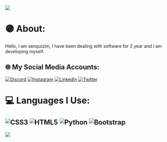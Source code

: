 <img src="https://i.ibb.co/QrQ2jTT/standard.gif">


# 🟣 About:
Hello, I am senquizim, I have been dealing with software for 2 year and I am developing myself.





## 🌐 My Social Media Accounts:
[![Discord](https://img.shields.io/badge/Discord-%237289DA.svg?logo=discord&logoColor=white)](https://discord.com/users/1039518230533902426v) [![Instagram](https://img.shields.io/badge/Instagram-%23E4405F.svg?logo=Instagram&logoColor=white)](https://www.instagram.com/senquizim/) [![LinkedIn](https://img.shields.io/badge/LinkedIn-%230077B5.svg?logo=linkedin&logoColor=white)](https://www.linkedin.com/in/talip-kaan-y%C4%B1lmaz-98a50525b/) [![Twitter](https://img.shields.io/badge/Twitter-%231DA1F2.svg?logo=Twitter&logoColor=white)](https://twitter.com/senquizim) 

# 💻 Languages ​​I Use:
![CSS3](https://img.shields.io/badge/css3-%231572B6.svg?style=for-the-badge&logo=css3&logoColor=white) ![HTML5](https://img.shields.io/badge/html5-%23E34F26.svg?style=for-the-badge&logo=html5&logoColor=white) ![Python](https://img.shields.io/badge/python-3670A0?style=for-the-badge&logo=python&logoColor=ffdd54) ![Bootstrap](https://img.shields.io/badge/bootstrap-%23563D7C.svg?style=for-the-badge&logo=bootstrap&logoColor=white) 
--
[![](https://visitcount.itsvg.in/api?id=senquizim&label=Profile%20Views&color=12&icon=6&pretty=false)](https://visitcount.itsvg.in)

